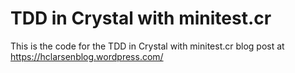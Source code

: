# TDD in Crystal with minitest.cr

This is the code for the TDD in Crystal with minitest.cr blog post at https://hclarsenblog.wordpress.com/
